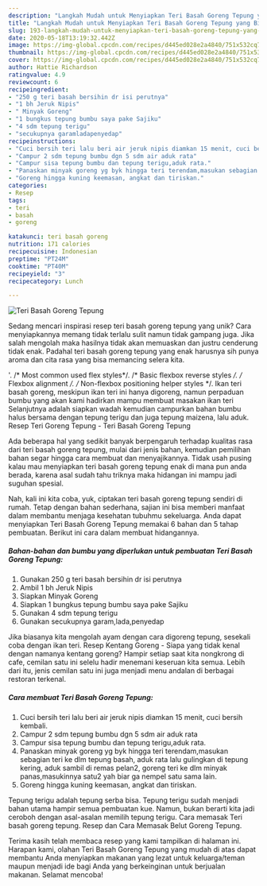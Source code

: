 ```yaml
---
description: "Langkah Mudah untuk Menyiapkan Teri Basah Goreng Tepung yang Bisa Manjain Lidah"
title: "Langkah Mudah untuk Menyiapkan Teri Basah Goreng Tepung yang Bisa Manjain Lidah"
slug: 193-langkah-mudah-untuk-menyiapkan-teri-basah-goreng-tepung-yang-bisa-manjain-lidah
date: 2020-05-18T13:19:32.442Z
image: https://img-global.cpcdn.com/recipes/d445ed028e2a4840/751x532cq70/teri-basah-goreng-tepung-foto-resep-utama.jpg
thumbnail: https://img-global.cpcdn.com/recipes/d445ed028e2a4840/751x532cq70/teri-basah-goreng-tepung-foto-resep-utama.jpg
cover: https://img-global.cpcdn.com/recipes/d445ed028e2a4840/751x532cq70/teri-basah-goreng-tepung-foto-resep-utama.jpg
author: Hattie Richardson
ratingvalue: 4.9
reviewcount: 6
recipeingredient:
- "250 g teri basah bersihin dr isi perutnya"
- "1 bh Jeruk Nipis"
- " Minyak Goreng"
- "1 bungkus tepung bumbu saya pake Sajiku"
- "4 sdm tepung terigu"
- "secukupnya garamladapenyedap"
recipeinstructions:
- "Cuci bersih teri lalu beri air jeruk nipis diamkan 15 menit, cuci bersih kembali."
- "Campur 2 sdm tepung bumbu dgn 5 sdm air aduk rata"
- "Campur sisa tepung bumbu dan tepung terigu,aduk rata."
- "Panaskan minyak goreng yg byk hingga teri terendam,masukan sebagian teri ke dlm tepung basah, aduk rata lalu gulingkan di tepung kering, aduk sambil di remas pelan2, goreng teri ke dlm minyak panas,masukinnya satu2 yah biar ga nempel satu sama lain."
- "Goreng hingga kuning keemasan, angkat dan tiriskan."
categories:
- Resep
tags:
- teri
- basah
- goreng

katakunci: teri basah goreng 
nutrition: 171 calories
recipecuisine: Indonesian
preptime: "PT24M"
cooktime: "PT40M"
recipeyield: "3"
recipecategory: Lunch

---
```



![Teri Basah Goreng Tepung](https://img-global.cpcdn.com/recipes/d445ed028e2a4840/751x532cq70/teri-basah-goreng-tepung-foto-resep-utama.jpg)

Sedang mencari inspirasi resep teri basah goreng tepung yang unik? Cara menyiapkannya memang tidak terlalu sulit namun tidak gampang juga. Jika salah mengolah maka hasilnya tidak akan memuaskan dan justru cenderung tidak enak. Padahal teri basah goreng tepung yang enak harusnya sih punya aroma dan cita rasa yang bisa memancing selera kita.

&#39;. /* Most common used flex styles*/. /* Basic flexbox reverse styles */. /* Flexbox alignment */. /* Non-flexbox positioning helper styles */. Ikan teri basah goreng, meskipun ikan teri ini hanya digoreng, namun perpaduan bumbu yang akan kami hadirkan mampu membuat masakan ikan teri Selanjutnya adalah siapkan wadah kemudian campurkan bahan bumbu halus bersama dengan tepung terigu dan juga tepung maizena, lalu aduk. Resep Teri Goreng Tepung - Teri Basah Goreng Tepung

Ada beberapa hal yang sedikit banyak berpengaruh terhadap kualitas rasa dari teri basah goreng tepung, mulai dari jenis bahan, kemudian pemilihan bahan segar hingga cara membuat dan menyajikannya. Tidak usah pusing kalau mau menyiapkan teri basah goreng tepung enak di mana pun anda berada, karena asal sudah tahu triknya maka hidangan ini mampu jadi suguhan spesial.


Nah, kali ini kita coba, yuk, ciptakan teri basah goreng tepung sendiri di rumah. Tetap dengan bahan sederhana, sajian ini bisa memberi manfaat dalam membantu menjaga kesehatan tubuhmu sekeluarga. Anda dapat menyiapkan Teri Basah Goreng Tepung memakai 6 bahan dan 5 tahap pembuatan. Berikut ini cara dalam membuat hidangannya.

<!--inarticleads1-->

##### Bahan-bahan dan bumbu yang diperlukan untuk pembuatan Teri Basah Goreng Tepung:

1. Gunakan 250 g teri basah bersihin dr isi perutnya
1. Ambil 1 bh Jeruk Nipis
1. Siapkan  Minyak Goreng
1. Siapkan 1 bungkus tepung bumbu saya pake Sajiku
1. Gunakan 4 sdm tepung terigu
1. Gunakan secukupnya garam,lada,penyedap


Jika biasanya kita mengolah ayam dengan cara digoreng tepung, sesekali coba dengan ikan teri. Resep Kentang Goreng - Siapa yang tidak kenal dengan namanya kentang goreng? Hampir setiap saat kita nongkrong di cafe, cemilan satu ini selelu hadir menemani keseruan kita semua. Lebih dari itu, jenis cemilan satu ini juga menjadi menu andalan di berbagai restoran terkenal. 

<!--inarticleads2-->

##### Cara membuat Teri Basah Goreng Tepung:

1. Cuci bersih teri lalu beri air jeruk nipis diamkan 15 menit, cuci bersih kembali.
1. Campur 2 sdm tepung bumbu dgn 5 sdm air aduk rata
1. Campur sisa tepung bumbu dan tepung terigu,aduk rata.
1. Panaskan minyak goreng yg byk hingga teri terendam,masukan sebagian teri ke dlm tepung basah, aduk rata lalu gulingkan di tepung kering, aduk sambil di remas pelan2, goreng teri ke dlm minyak panas,masukinnya satu2 yah biar ga nempel satu sama lain.
1. Goreng hingga kuning keemasan, angkat dan tiriskan.


Tepung terigu adalah tepung serba bisa. Tepung terigu sudah menjadi bahan utama hampir semua pembuatan kue. Namun, bukan berarti kita jadi ceroboh dengan asal-asalan memilih tepung terigu. Cara memasak Teri basah goreng tepung. Resep dan Cara Memasak Belut Goreng Tepung. 

Terima kasih telah membaca resep yang kami tampilkan di halaman ini. Harapan kami, olahan Teri Basah Goreng Tepung yang mudah di atas dapat membantu Anda menyiapkan makanan yang lezat untuk keluarga/teman maupun menjadi ide bagi Anda yang berkeinginan untuk berjualan makanan. Selamat mencoba!
